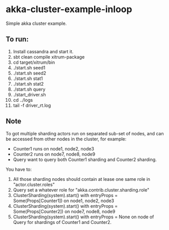 akka-cluster-example-inloop
===========================

Simple akka cluster example.

## To run: ##

1. Install cassandra and start it.
1. sbt clean compile xitrum-package
1. cd target/xitrum/bin
1. ./start.sh seed1
1. ./start.sh seed2
1. ./start.sh stat1
1. ./start.sh stat2
1. ./start.sh query
1. ./start_driver.sh
1. cd ../logs
1. tail -f driver_rt.log


## Note ##
To got multiple sharding actors run on separated sub-set of nodes, and can be accessed from other nodes in the cluster, for example:

* Counter1 runs on node1, node2, node3
* Counter2 runs on node7, node8, node9
* Query want to query both Counter1 sharding and Counter2 sharding.

You have to:

1. All those sharding nodes should contain at lease one same role in "actor.cluster.roles"
1. Query set a whatever role for "akka.contrib.cluster.sharding.role"
1. ClusterSharding(system).start() with entryProps = Some(Props[Counter1]) on node1, node2, node3
1. ClusterSharding(system).start() with entryProps = Some(Props[Counter2]) on node7, node8, node9
1. ClusterSharding(system).start() with entryProps = None on node of Query for shardings of Counter1 and Counter2.